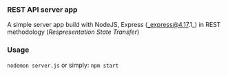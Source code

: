 ### REST API server app

A simple server app build with NodeJS, Express (_express@4.17.1_) in REST methodology (_Respresentation State Transfer_)

### Usage

`nodemon server.js` or simply: `npm start`